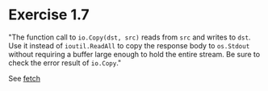 # Exercise 1.7
"The function call to `io.Copy(dst, src)` reads from `src` and writes to `dst`.  Use it instead of `ioutil.ReadAll` to copy the response body to `os.Stdout` without requiring a buffer large enough to hold the entire stream.  Be sure to check the error result of `io.Copy`."

See [fetch](https://github.com/adonovan/gopl.io/blob/b725d6015f980e94734da37e35ba0d943fc7532f/ch1/fetch/main.go)
